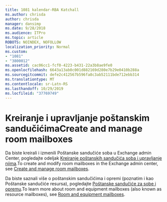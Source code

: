 ```yaml
---
title: 1081 kalendar-RBA Katchall
ms.author: chrisda
author: chrisda
manager: dansimp
ms.date: 9/28/2018
ms.audience: ITPro
ms.topic: article
ROBOTS: NOINDEX, NOFOLLOW
localization_priority: Normal
ms.custom:
- "1081"
- "3800012"
ms.assetid: cac06cc1-fcf0-4223-b431-22a3b8ae9fe0
ms.openlocfilehash: 6643a13ab0c001d882169d280e7b29e0410b288a
ms.sourcegitcommit: defe2c412567b596fa8c3ab52111bde712ebb314
ms.translationtype: MT
ms.contentlocale: sr-Latn-RS
ms.lasthandoff: 10/29/2019
ms.locfileid: "37769749"
---
```

# <a name="create-and-manage-room-mailboxes"></a><span data-ttu-id="047d0-102">Kreiranje i upravljanje poštanskim sandučićima</span><span class="sxs-lookup"><span data-stu-id="047d0-102">Create and manage room mailboxes</span></span>

<span data-ttu-id="047d0-103">Da biste kreirali i izmenili Poštanske sandučiće soba u Exchange admin Center, pogledajte odeljak [Kreiranje poštanskih sandučića soba i upravljanje njima](https://docs.microsoft.com/Exchange/recipients/room-mailboxes).</span><span class="sxs-lookup"><span data-stu-id="047d0-103">To create and modify room mailboxes in the Exchange admin center, see [Create and manage room mailboxes](https://docs.microsoft.com/Exchange/recipients/room-mailboxes).</span></span>

<span data-ttu-id="047d0-104">Da biste saznali više o poštanskim sandučićima i opremi (poznatim i kao Poštanske sandučiće resursa), pogledajte [Poštanske sandučiće za sobe i opremu](https://docs.microsoft.com/office365/admin/manage/room-and-equipment-mailboxes).</span><span class="sxs-lookup"><span data-stu-id="047d0-104">To learn more about room and equipment mailboxes (also known as resource mailboxes), see [Room and equipment mailboxes](https://docs.microsoft.com/office365/admin/manage/room-and-equipment-mailboxes).</span></span>
